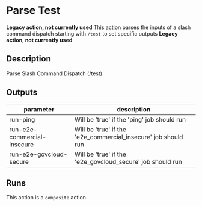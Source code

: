 # Parse Test

**Legacy action, not currently used**
This action parses the inputs of a slash command dispatch starting with `/test` to set specific outputs
**Legacy action, not currently used**

<!-- action-docs-description -->
## Description

Parse Slash Command Dispatch (/test)
<!-- action-docs-description -->

<!-- action-docs-inputs -->

<!-- action-docs-inputs -->

<!-- action-docs-outputs -->
## Outputs

| parameter | description |
| --- | --- |
| run-ping | Will be 'true' if the 'ping' job should run |
| run-e2e-commercial-insecure | Will be 'true' if the 'e2e_commercial_insecure' job should run |
| run-e2e-govcloud-secure | Will be 'true' if the 'e2e_govcloud_secure' job should run |
<!-- action-docs-outputs -->

<!-- action-docs-runs -->
## Runs

This action is a `composite` action.
<!-- action-docs-runs -->
